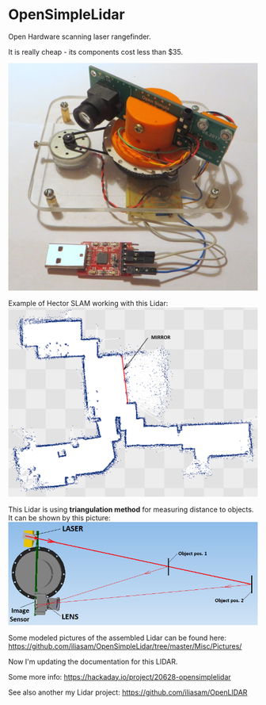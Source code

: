 # OpenSimpleLidar
Open Hardware scanning laser rangefinder. 

It is really cheap - its components cost less than $35. 

![Alt text](Misc/Photo_of_LIDAR1.jpg?raw=true "Image")

Example of Hector SLAM working with this Lidar:
![Alt text](Misc/hector_slam_map_test1.png?raw=true "Image")

This Lidar is using **triangulation method** for measuring distance to objects. It can be shown by this picture:
![Alt text](Misc/optics1.png?raw=true "Image")

Some modeled pictures of the assembled Lidar can be found here: https://github.com/iliasam/OpenSimpleLidar/tree/master/Misc/Pictures/  

Now I'm updating the documentation for this LIDAR.

Some more info: https://hackaday.io/project/20628-opensimplelidar  

See also another my Lidar project: https://github.com/iliasam/OpenLIDAR
